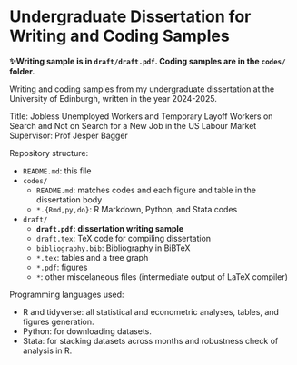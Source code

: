 # Undergraduate Dissertation for Writing and Coding Samples

**✨️Writing sample is in `draft/draft.pdf`. Coding samples are in the `codes/` folder.**

Writing and coding samples from my undergraduate dissertation at the University of Edinburgh, written in the year 2024-2025.

Title: Jobless Unemployed Workers and Temporary Layoff Workers on Search and Not on Search for a New Job in the US Labour Market
Supervisor: Prof Jesper Bagger

Repository structure:
- `README.md`: this file
- `codes/`
  - `README.md`: matches codes and each figure and table in the dissertation body
  - `*.{Rmd,py,do}`: R Markdown, Python, and Stata codes
- `draft/`
  - **`draft.pdf`: dissertation writing sample**
  - `draft.tex`: TeX code for compiling dissertation
  - `bibliography.bib`: Bibliography in BiBTeX
  - `*.tex`: tables and a tree graph
  - `*.pdf`: figures
  - `*`: other miscelaneous files (intermediate output of LaTeX compiler)


Programming languages used:
- R and tidyverse: all statistical and econometric analyses, tables, and figures generation.
- Python: for downloading datasets.
- Stata: for stacking datasets across months and robustness check of analysis in R.